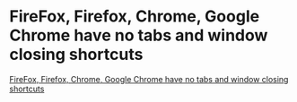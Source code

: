 # FireFox, Firefox, Chrome, Google Chrome have no tabs and window closing shortcuts
[FireFox, Firefox, Chrome, Google Chrome have no tabs and window closing shortcuts](https://aiwithcloud.com/2022/09/15/firefox_firefox_chrome_google_chrome_have_no_tabs_and_window_closing_shortcuts/)